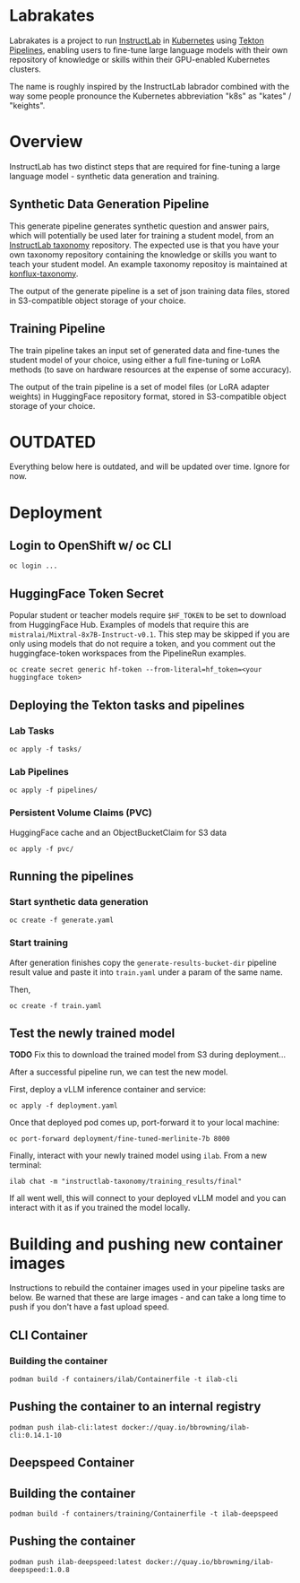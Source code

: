 # Labrakates

Labrakates is a project to run [InstructLab](https://instructlab.ai/)
in [Kubernetes](https://kubernetes.io/) using [Tekton
Pipelines](https://tekton.dev/), enabling users to fine-tune large
language models with their own repository of knowledge or skills
within their GPU-enabled Kubernetes clusters.

The name is roughly inspired by the InstructLab labrador combined with
the way some people pronounce the Kubernetes abbreviation "k8s" as
"kates" / "keights".

# Overview

InstructLab has two distinct steps that are required for fine-tuning a
large language model - synthetic data generation and training.

## Synthetic Data Generation Pipeline

This generate pipeline generates synthetic question and answer pairs,
which will potentially be used later for training a student model,
from an [InstructLab
taxonomy](https://github.com/instructlab/taxonomy) repository. The
expected use is that you have your own taxonomy repository containing
the knowledge or skills you want to teach your student model. An
example taxonomy repositoy is maintained at
[konflux-taxonomy](https://github.com/bbrowning/konflux-taxonomy).

The output of the generate pipeline is a set of json training data
files, stored in S3-compatible object storage of your choice.

## Training Pipeline

The train pipeline takes an input set of generated data and fine-tunes
the student model of your choice, using either a full fine-tuning or
LoRA methods (to save on hardware resources at the expense of some
accuracy).

The output of the train pipeline is a set of model files (or LoRA
adapter weights) in HuggingFace repository format, stored in
S3-compatible object storage of your choice.



# OUTDATED

Everything below here is outdated, and will be updated over
time. Ignore for now.


# Deployment

## Login to OpenShift w/ oc CLI

`oc login ...`

## HuggingFace Token Secret

Popular student or teacher models require `$HF_TOKEN` to be set to
download from HuggingFace Hub. Examples of models that require this
are `mistralai/Mixtral-8x7B-Instruct-v0.1`. This step may be skipped
if you are only using models that do not require a token, and you
comment out the huggingface-token workspaces from the PipelineRun
examples.

```
oc create secret generic hf-token --from-literal=hf_token=<your huggingface token>
```

## Deploying the Tekton tasks and pipelines

### Lab Tasks
`oc apply -f tasks/`

### Lab Pipelines
`oc apply -f pipelines/`

### Persistent Volume Claims (PVC)

HuggingFace cache and an ObjectBucketClaim for S3 data

`oc apply -f pvc/`

## Running the pipelines

### Start synthetic data generation

`oc create -f generate.yaml`

### Start training

After generation finishes copy the `generate-results-bucket-dir`
pipeline result value and paste it into `train.yaml` under a param of
the same name.

Then,

`oc create -f train.yaml`


## Test the newly trained model

**TODO** Fix this to download the trained model from S3 during deployment...


After a successful pipeline run, we can test the new model.

First, deploy a vLLM inference container and service:

`oc apply -f deployment.yaml`

Once that deployed pod comes up, port-forward it to your local
machine:

`oc port-forward deployment/fine-tuned-merlinite-7b 8000`

Finally, interact with your newly trained model using `ilab`. From a
new terminal:

`ilab chat -m "instructlab-taxonomy/training_results/final"`


If all went well, this will connect to your deployed vLLM model and
you can interact with it as if you trained the model locally.


# Building and pushing new container images

Instructions to rebuild the container images used in your pipeline
tasks are below. Be warned that these are large images - and can take
a long time to push if you don't have a fast upload speed.

## CLI Container

### Building the container
`podman build -f containers/ilab/Containerfile -t ilab-cli`

## Pushing the container to an internal registry

`podman push ilab-cli:latest docker://quay.io/bbrowning/ilab-cli:0.14.1-10`


## Deepspeed Container

## Building the container

`podman build -f containers/training/Containerfile -t ilab-deepspeed`

## Pushing the container

`podman push ilab-deepspeed:latest docker://quay.io/bbrowning/ilab-deepspeed:1.0.8`

